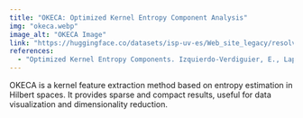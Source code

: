 ```yaml
---
title: "OKECA: Optimized Kernel Entropy Component Analysis"
img: "okeca.webp"
image_alt: "OKECA Image"
link: "https://huggingface.co/datasets/isp-uv-es/Web_site_legacy/resolve/main/code/soft_feature/okeca_v1.zip"
references:
  - "Optimized Kernel Entropy Components. Izquierdo-Verdiguier, E., Laparra, V., Jenssen, R., Gómez-Chova, L., Camps-Valls, G. IEEE Transactions on Neural Networks and Learning Systems, 2016."
---
```


OKECA is a kernel feature extraction method based on entropy estimation in Hilbert spaces. It provides sparse and compact results, useful for data visualization and dimensionality reduction.